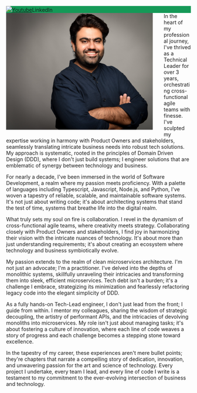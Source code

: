 <div id="#nav" style="background-color: rgb(21, 153, 87);"><span><a href="https://www.youtube.com/channel/UC4d7i6K3bdgI2w_o2xMeHKw"><img width="200" src="https://static.vecteezy.com/system/resources/previews/018/930/572/original/youtube-logo-youtube-icon-transparent-free-png.png">Youtube</a></span><span>LinkedIn</span></div>

<img src="./assets/images/picture.jpg" align="left" alt="drawing" width="400" style="margin: 0px 30px 20px 0px;"/>
In the heart of my professional journey, I've thrived as a Technical Leader for over 3 years, orchestrating cross-functional agile teams with finesse. I've sculpted my expertise working in harmony with Product Owners and stakeholders, seamlessly translating intricate business needs into robust tech solutions. My approach is systematic, rooted in the principles of Domain Driven Design (DDD), where I don't just build systems; I engineer solutions that are emblematic of synergy between technology and business.

For nearly a decade, I've been immersed in the world of Software Development, a realm where my passion meets proficiency. With a palette of languages including Typescript, Javascript, Node.js, and Python, I've woven a tapestry of reliable, scalable, and maintainable software systems. It's not just about writing code; it's about architecting systems that stand the test of time, systems that breathe life into the digital realm.

What truly sets my soul on fire is collaboration. I revel in the dynamism of cross-functional agile teams, where creativity meets strategy. Collaborating closely with Product Owners and stakeholders, I find joy in harmonizing their vision with the intricate nuances of technology. It's about more than just understanding requirements; it's about creating an ecosystem where technology and business symbiotically evolve.

My passion extends to the realm of clean microservices architecture. I'm not just an advocate; I'm a practitioner. I've delved into the depths of monolithic systems, skillfully unraveling their intricacies and transforming them into sleek, efficient microservices. Tech debt isn't a burden; it's a challenge I embrace, strategizing its minimization and fearlessly refactoring legacy code into the elegant simplicity of DDD.

As a fully hands-on Tech-Lead engineer, I don't just lead from the front; I guide from within. I mentor my colleagues, sharing the wisdom of strategic decoupling, the artistry of performant APIs, and the intricacies of devolving monoliths into microservices. My role isn't just about managing tasks; it's about fostering a culture of innovation, where each line of code weaves a story of progress and each challenge becomes a stepping stone toward excellence.

In the tapestry of my career, these experiences aren't mere bullet points; they're chapters that narrate a compelling story of dedication, innovation, and unwavering passion for the art and science of technology. Every project I undertake, every team I lead, and every line of code I write is a testament to my commitment to the ever-evolving intersection of business and technology.
